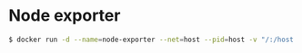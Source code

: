 # Node exporter

```sh
$ docker run -d --name=node-exporter --net=host --pid=host -v "/:/host:ro" prom/node-exporter --path.rootfs=/host
```
